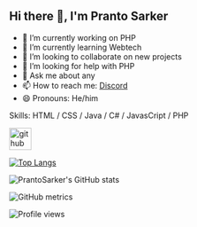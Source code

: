 ## Hi there 👋, I'm Pranto Sarker


- 🔭 I’m currently working on PHP
- 🌱 I’m currently learning Webtech
- 👯 I’m looking to collaborate on new projects
- 🤔 I’m looking for help with PHP
- 💬 Ask me about any
- 📫 How to reach me: [Discord](https://discord.com/users/308254991385231371)
- 😄 Pronouns: He/him

Skills: HTML / CSS / Java / C# / JavasCript / PHP

[<img src='https://cdn.jsdelivr.net/npm/simple-icons@3.0.1/icons/github.svg' alt='github' height='40'>](https://github.com/PrantoSarker)  

[![Top Langs](https://github-readme-stats.vercel.app/api/top-langs/?username=PrantoSarker)](https://github.com/anuraghazra/github-readme-stats)

![PrantoSarker's GitHub stats](https://github-readme-stats.vercel.app/api?username=PrantoSarker&show_icons=true&theme=radical)

![GitHub metrics](https://metrics.lecoq.io/PrantoSarker)  

![Profile views](https://gpvc.arturio.dev/PrantoSarker)  
